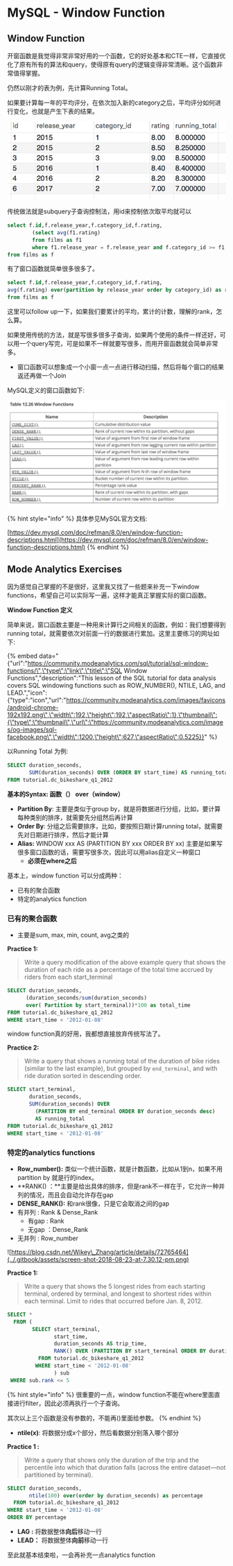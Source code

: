 # MySQL - Window Function

## Window Function

开窗函数是我觉得非常非常好用的一个函数，它的好处基本和CTE一样，它直接优化了原有所有的算法和query，使得原有query的逻辑变得非常清晰。这个函数非常值得掌握。

仍然以刚才的表为例，先计算Running Total。

如果要计算每一年的平均评分，在依次加入新的category之后，平均评分如何进行变化，也就是产生下表的结果。

![](../.gitbook/assets/screen-shot-2018-08-08-at-8.14.13-pm.png)

传统做法就是subquery子查询控制法，用id来控制依次取平均就可以

```sql
select f.id,f.release_year,f.category_id,f.rating,
		(select avg(f1.rating)
        from films as f1
        where f1.release_year = f.release_year and f.category_id >= f1.category_id)
from films as f

```

有了窗口函数就简单很多很多了。

```sql
select f.id,f.release_year,f.category_id,f.rating,
avg(f.rating) over(partition by release_year order by category_id) as running_total
from films as f
```

这里可以follow up一下，如果我们要累计的平均，累计的计数，理解的rank，怎么算。

如果使用传统的方法，就是写很多很多子查询，如果两个使用的条件一样还好，可以用一个query写完，可是如果不一样就要写很多，而用开窗函数就会简单非常多。

* 窗口函数可以想象成一个小窗一点一点进行移动扫描，然后将每个窗口的结果返还再做一个Join

MySQL定义的窗口函数如下:

![](../.gitbook/assets/screen-shot-2018-08-08-at-8.20.59-pm.png)

{% hint style="info" %}
具体参见MySQL官方文档:

[https://dev.mysql.com/doc/refman/8.0/en/window-function-descriptions.html](https://dev.mysql.com/doc/refman/8.0/en/window-function-descriptions.html)
{% endhint %}

## Mode Analytics Exercises

因为感觉自己掌握的不是很好，这里我又找了一些题来补充一下window functions，希望自己可以实际写一遍，这样才能真正掌握实际的窗口函数。

**Window Function 定义**

简单来说，窗口函数主要是一种用来计算行之间相关的函数，例如：我们想要得到running total，就需要依次对前面一行的数据进行累加。这里主要练习的网址如下:

{% embed data="{\"url\":\"https://community.modeanalytics.com/sql/tutorial/sql-window-functions/\",\"type\":\"link\",\"title\":\"SQL Window Functions\",\"description\":\"This lesson of the SQL tutorial for data analysis covers SQL windowing functions such as ROW\_NUMBER\(\), NTILE, LAG, and LEAD.\",\"icon\":{\"type\":\"icon\",\"url\":\"https://community.modeanalytics.com/images/favicons/android-chrome-192x192.png\",\"width\":192,\"height\":192,\"aspectRatio\":1},\"thumbnail\":{\"type\":\"thumbnail\",\"url\":\"https://community.modeanalytics.com/images/og-images/sql-facebook.png\",\"width\":1200,\"height\":627,\"aspectRatio\":0.5225}}" %}

以Running Total 为例:

```sql
SELECT duration_seconds,
       SUM(duration_seconds) OVER (ORDER BY start_time) AS running_total
FROM tutorial.dc_bikeshare_q1_2012
```

**基本的Syntax: 函数（） over（window）**

* **Partition By**: 主要是类似于group by，就是将数据进行分组，比如，要计算每种类别的排序，就需要先分组然后再计算
* **Order By**: 分组之后需要排序，比如，要按照日期计算running total，就需要先对日期进行排序，然后才能计算
* **Alias:** WINDOW xxx AS \(PARTITION BY xxx ORDER BY xx\) 主要是如果写很多窗口函数的话，需要写很多次，因此可以用alias自定义一种窗口
  * **必须在where之后**

基本上，window function 可以分成两种：

* 已有的聚合函数
* 特定的analytics function

### 已有的聚合函数

* 主要是sum, max, min, count, avg之类的

**Practice 1:**

> Write a query modification of the above example query that shows the duration of each ride as a percentage of the total time accrued by riders from each start\_terminal

```sql
SELECT duration_seconds,
      (duration_seconds/sum(duration_seconds) 
      over( Partition by start_terminal))*100 as total_time
FROM tutorial.dc_bikeshare_q1_2012
WHERE start_time < '2012-01-08'
```

window function真的好用，我都想直接放弃传统写法了。

**Practice 2:**

> Write a query that shows a running total of the duration of bike rides \(similar to the last example\), but grouped by `end_terminal`, and with ride duration sorted in descending order.

```sql
SELECT start_terminal,
       duration_seconds,
       SUM(duration_seconds) OVER
         (PARTITION BY end_terminal ORDER BY duration_seconds desc)
         AS running_total
FROM tutorial.dc_bikeshare_q1_2012
WHERE start_time < '2012-01-08'
```

### 特定的analytics functions

* **Row\_number\(\):** 类似一个统计函数，就是计数函数，比如从1到n，如果不用partition by 就是行的index。
* **RANK\(\) ：**主要是给出具体的排序，但是rank不一样在于，它允许一种并列的情况，而且会自动允许存在gap
*  **DENSE\_RANK\(\):** 和rank很像，只是它会取消之间的gap
  * 有并列 :  Rank & Dense\_Rank 
    * 有gap :  Rank
    * 无gap ：Dense\_Rank 
  * 无并列 :  Row\_number 

![https://blog.csdn.net/Wikey\_Zhang/article/details/72765464](../.gitbook/assets/screen-shot-2018-08-23-at-7.30.12-pm.png)

**Practice 1:**

> Write a query that shows the 5 longest rides from each starting terminal, ordered by terminal, and longest to shortest rides within each terminal. Limit to rides that occurred before Jan. 8, 2012.

```sql
SELECT *
  FROM (
        SELECT start_terminal,
               start_time,
               duration_seconds AS trip_time,
               RANK() OVER (PARTITION BY start_terminal ORDER BY duration_seconds DESC) AS rank
          FROM tutorial.dc_bikeshare_q1_2012
         WHERE start_time < '2012-01-08'
               ) sub
 WHERE sub.rank <= 5
```

{% hint style="info" %}
很重要的一点，window function不能在where里面直接进行filter，因此必须再执行一个子查询。

其次以上三个函数是没有参数的，不能再\(\)里面给参数。
{% endhint %}

* **ntile\(x\)**: 将数据分成x个部分，然后看数据分别落入哪个部分

**Practice 1 :**

> Write a query that shows only the duration of the trip and the percentile into which that duration falls \(across the entire dataset—not partitioned by terminal\).

```sql
SELECT duration_seconds,
       ntile(100) over(order by duration_seconds) as percentage
  FROM tutorial.dc_bikeshare_q1_2012
WHERE start_time < '2012-01-08' 
ORDER BY percentage 
```

* **LAG :** 将数据整体**向后**移动一行
* **LEAD：** 将数据整体**向前**移动一行

至此就基本结束啦，一会再补充一点analytics function

